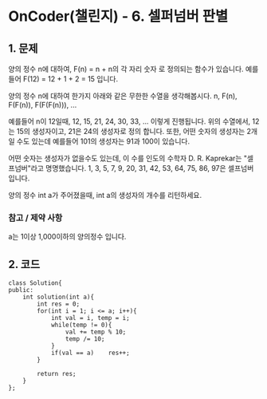 # OnCoder(챌린지) - 6. 셀퍼넘버 판별

## 1. 문제  
양의 정수 n에 대하여, F(n) = n + n의 각 자리 숫자 로 정의되는 함수가 있습니다.
예를들어 F(12) = 12 + 1 + 2 = 15 입니다.

양의 정수 n에 대하여 한가지 아래와 같은 무한한 수열을 생각해봅시다.
n, F(n), F(F(n)), F(F(F(n))), ...

예를들어 n이 12일때, 12, 15, 21, 24, 30, 33, ... 이렇게 진행됩니다.
위의 수열에서, 12는 15의 생성자이고, 21은 24의 생성자로 정의 합니다.
또한, 어떤 숫자의 생성자는 2개일 수도 있는데 예를들어 101의 생성자는 91과 100이 있습니다.

어떤 숫자는 생성자가 없을수도 있는데, 이 수를 인도의 수학자 D. R. Kaprekar는 "셀프넘버"라고 명명했습니다.
1, 3, 5, 7, 9, 20, 31, 42, 53, 64, 75, 86, 97은 셀프넘버 입니다.

양의 정수 int a가 주어졌을때, int a의 생성자의 개수를 리턴하세요.

### 참고 / 제약 사항  
a는 1이상 1,000이하의 양의정수 입니다.
## 2. 코드  
```
class Solution{
public:
    int solution(int a){
        int res = 0;
        for(int i = 1; i <= a; i++){
            int val = i, temp = i;
            while(temp != 0){
                val += temp % 10;
                temp /= 10;
            }
            if(val == a)    res++;
        }
        
        return res;
    }
};
```